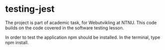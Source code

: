 # testing-jest

The project is part of academic task, for Webutvikling at NTNU.
This code builds on the code covered in the software testing lesson.

In order to test the application npm should be installed.
In the terminal, type npm install.
